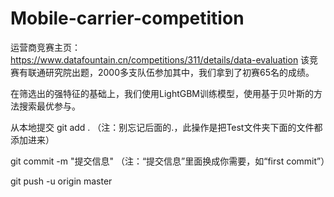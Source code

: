 # Mobile-carrier-competition
运营商竞赛主页：https://www.datafountain.cn/competitions/311/details/data-evaluation
该竞赛有联通研究院出题，2000多支队伍参加其中，我们拿到了初赛65名的成绩。

在筛选出的强特征的基础上，我们使用LightGBM训练模型，使用基于贝叶斯的方法搜索最优参与。


从本地提交
git add .        （注：别忘记后面的.，此操作是把Test文件夹下面的文件都添加进来）

git commit  -m  "提交信息"  （注：“提交信息”里面换成你需要，如“first commit”）

git push -u origin master
